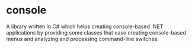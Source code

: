 # console
A library written in C# which helps creating console-based .NET applications by providing some classes that ease creating console-based menus and analyzing and processing command-line switches.
